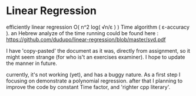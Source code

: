 Linear Regression
======
efficiently linear regression O( n^2 log( √n/ε ) ) Time algorithm ( ε-accuracy ).
an Hebrew analyze of the time running could be found here : https://github.com/dudupo/linear-regression/blob/master/svd.pdf

I have 'copy-pasted' the document as it was, directly from assignment, so it might seem strange (for who is't an exercises examiner). I hope to update the manner in future.

currently, it's not working (yet), and has a buggy nature. As a first step I focusing on demonstrate a polynomial regression. after that I planning to improve the code by constant Time factor, and 'righter cpp literary'.
